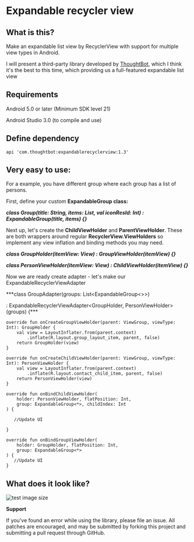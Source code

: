 # Expandable recycler view

## What is this?
Make an expandable list view by RecyclerView with support for multiple view types in Android.



I will present a third-party library developed by [ThoughtBot](https://thoughtbot.com/blog/), which I think it's the best to this time, which providing us a full-featured expandable list view


## Requirements

Android 5.0 or later (Minimum SDK level 21)

Android Studio 3.0 (to compile and use)

## Define dependency

    api 'com.thoughtbot:expandablerecyclerview:1.3'
  

## Very easy to use:
For a example, you have different group where each group has a list of persons.

First, define your custom **ExpandableGroup class:**

***class Group(title: String, items: List<Person>, val iconResId: Int) :
    **ExpandableGroup**<Person>(title, items) {}***

Next up, let's create the **ChildViewHolder** and **ParentViewHolder**. 
These are both wrappers around regular **RecyclerView.ViewHolders** so implement any view inflation and binding methods you may need.

***class GroupHolder(itemView: View) : GroupViewHolder(itemView) {}***

***class PersonViewHolder(itemView: View) : ChildViewHolder(itemView) {}***


Now we are ready create adapter  - let's make our ExpandableRecyclerViewAdapter

***class GroupAdapter(groups: List<ExpandableGroup<>>)

 
: ExpandableRecyclerViewAdapter<GroupHolder, PersonViewHolder>(groups) {***

    override fun onCreateGroupViewHolder(parent: ViewGroup, viewType: Int): GroupHolder {
        val view = LayoutInflater.from(parent.context)
            .inflate(R.layout.group_layout_item, parent, false)
        return GroupHolder(view)
    }

    override fun onCreateChildViewHolder(parent: ViewGroup, viewType: Int): PersonViewHolder {
        val view = LayoutInflater.from(parent.context)
            .inflate(R.layout.contact_child_item, parent, false)
        return PersonViewHolder(view)
    }

    override fun onBindChildViewHolder(
        holder: PersonViewHolder, flatPosition: Int,
        group: ExpandableGroup<*>, childIndex: Int
    ) {

       //Update UI

    }

    override fun onBindGroupViewHolder(
        holder: GroupHolder, flatPosition: Int,
        group: ExpandableGroup<*>
    ) {
       //Update UI
    }


 
## What does it look like?

![test image size](https://github.com/MilanBojic/expandable_recycler_view/blob/master/1.gif)




**Support**

If you've found an error while using the library, please file an issue. All patches are encouraged, and may be submitted by forking this project and submitting a pull request through GitHub.
